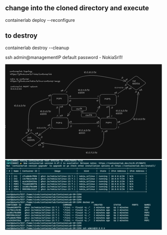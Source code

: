 ## change into the cloned directory and execute
containerlab deploy --reconfigure

## to destroy
containerlab destroy --cleanup

ssh admin@managementIP
default password - NokiaSrl1!

![banner](graphv2.jpg)
![banner](running_topology.jpg)